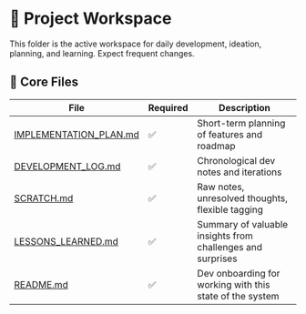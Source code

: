 # 🔄 Project Workspace

This folder is the active workspace for daily development, ideation, planning, and learning. Expect frequent changes.

## 📄 Core Files

| File                     | Required | Description |
|--------------------------|----------|-------------|
| [IMPLEMENTATION_PLAN.md](./IMPLEMENTATION_PLAN.md) | ✅        | Short-term planning of features and roadmap |
| [DEVELOPMENT_LOG.md](./DEVELOPMENT_LOG.md)     | ✅        | Chronological dev notes and iterations |
| [SCRATCH.md](./SCRATCH.md)             | ✅        | Raw notes, unresolved thoughts, flexible tagging |
| [LESSONS_LEARNED.md](./LESSONS_LEARNED.md)     | ✅        | Summary of valuable insights from challenges and surprises |
| [README.md](./README.md)              | ✅        | Dev onboarding for working with this state of the system |
